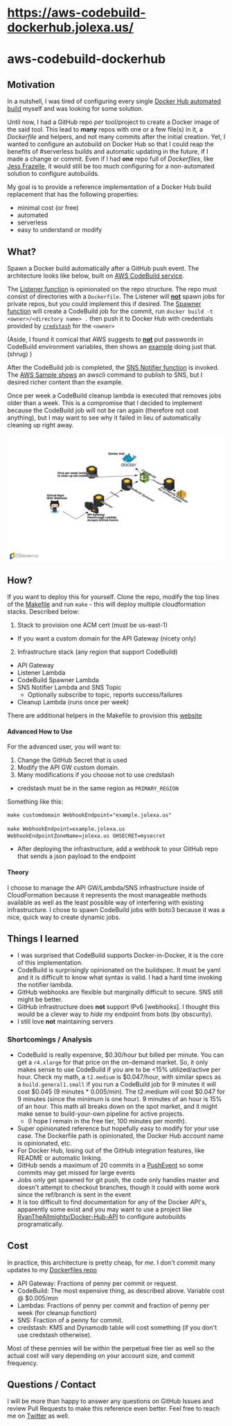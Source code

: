 https://aws-codebuild-dockerhub.jolexa.us/
===============
# aws-codebuild-dockerhub

## Motivation
In a nutshell, I was tired of configuring every single [Docker Hub automated
build](https://docs.docker.com/docker-hub/github/) myself and was looking for
some solution.

Until now, I had a GitHub repo _per_ tool/project to create a Docker image of
the said tool. This lead to **many** repos with one or a few file(s) in it, a
_Dockerfile_ and helpers, and not many commits after the initial creation. Yet,
I wanted to configure an autobuild on Docker Hub so that I could reap the
benefits of #serverless builds and automatic updating in the future, if I made a
change or commit. Even if I had **one** repo full of _Dockerfiles_, like [Jess
Frazelle](https://github.com/jessfraz/dockerfiles), it would still be too much
configuring for a non-automated solution to configure autobuilds.

My goal is to provide a reference implementation of a Docker Hub build
replacement that has the following properties:
* minimal cost (or free)
* automated
* serverless
* easy to understand or modify

## What?
Spawn a Docker build automatically after a GitHub push event. The
architecture looks like below, built on [AWS CodeBuild
service](https://aws.amazon.com/codebuild/).

The [Listener function](https://github.com/jolexa/aws-codebuild-dockerhub/blob/master/lambda/listener.py)
is opinionated on the repo structure. The repo must consist of directories with
a `Dockerfile`. The Listener will
[**not**](https://github.com/jolexa/aws-codebuild-dockerhub/blob/master/lambda/listener.py#L53-L58)
spawn jobs for private repos, but you could implement this if desired. The
[Spawner function](https://github.com/jolexa/aws-codebuild-dockerhub/blob/master/lambda/spawn-codebuild.py)
will create a CodeBuild job for the commit, run
`docker build -t <owner>/<directory name> .`
then push it to Docker Hub with credentials provided by
[`credstash`](https://github.com/fugue/credstash) for the `<owner>`

(Aside, I found it comical that AWS suggests to
[**not**](https://docs.aws.amazon.com/codebuild/latest/userguide/build-env-ref.html)
put passwords in CodeBuild environment variables, then shows an
[example](https://docs.aws.amazon.com/codebuild/latest/userguide/sample-docker.html#sample-docker-docker-hub)
doing just that. (shrug) )

After the CodeBuild job is completed, the
[SNS Notifier function](https://github.com/jolexa/aws-codebuild-dockerhub/blob/master/lambda/notify-status-sns.py)
is invoked. The
[AWS Sample shows](https://docs.aws.amazon.com/codebuild/latest/userguide/sample-build-notifications.html)
an awscli command to publish to SNS, but I desired richer content than the
example.

Once per week a CodeBuild cleanup lambda is executed that removes jobs older
than a week. This is a compromise that I decided to implement because the
CodeBuild job will not be ran again (therefore not cost anything), but I may
want to see why it failed in lieu of automatically cleaning up right away.

![Architecture Diagram](https://raw.githubusercontent.com/jolexa/aws-codebuild-dockerhub/master/diagram.png)

## How?
If you want to deploy this for yourself. Clone the repo, modify the top
lines of the
[Makefile](https://github.com/jolexa/aws-codebuild-dockerhub/blob/master/Makefile#L1-L7)
and run `make` - this will deploy multiple cloudformation stacks.  Described
below:

1. Stack to provision one ACM cert (must be us-east-1)
  * If you want a custom domain for the API Gateway (nicety only)
2. Infrastructure stack (any region that support CodeBuild)
  * API Gateway
  * Listener Lambda
  * CodeBuild Spawner Lambda
  * SNS Notifier Lambda and SNS Topic
    * Optionally subscribe to topic, reports success/failures
  * Cleanup Lambda (runs once per week)

There are additional helpers in the Makefile to provision this
[website](https://aws-codebuild-dockerhub.jolexa.us/)

#### Advanced How to Use
For the advanced user, you will want to:
1. Change the GitHub Secret that is used
2. Modify the API GW custom domain.
3. Many modifications if you choose not to use credstash
  * credstash must be in the same region as `PRIMARY_REGION`

Something like this:
```
make customdomain WebhookEndpoint="example.jolexa.us"

make WebhookEndpoint=example.jolexa.us WebhookEndpointZoneName=jolexa.us GHSECRET=mysecret
```

* After deploying the infrastructure, add a webhook to your GitHub repo that
   sends a json payload to the endpoint

#### Theory
I choose to manage the API GW/Lambda/SNS infrastructure inside of CloudFormation
because it represents the most manageable methods available as well as the least
possible way of interfering with existing infrastructure. I chose to spawn
CodeBuild jobs with boto3 because it was a nice, quick way to create dynamic
jobs.

## Things I learned

* I was surprised that CodeBuild supports Docker-in-Docker, it is the core of
  this implementation.
* CodeBuild is surprisingly opinionated on the buildspec. It must be yaml and it
  is difficult to know what syntax is valid. I had a hard time invoking the
  notifier lambda.
* GitHub webhooks are flexible but marginally difficult to secure. SNS still
  might be better.
* GitHub infrastructure does **not** support IPv6 [webhooks]. I thought this
  would be a clever way to _hide_ my endpoint from bots (by obscurity).
* I still love **not** maintaining servers


### Shortcomings / Analysis
* CodeBuild is really expensive, $0.30/hour but billed per minute. You can get a
  `r4.xlarge` for that price on the on-demand market. So, it only makes sense to
  use CodeBuild if you are to be <15% utilized/active per hour. Check my math, a
  `t2.medium` is $0.047/hour, with similar specs as a `build.general1.small` if
  you run a CodeBuild job for 9 minutes it will cost $0.045 (9 minutes *
  0.005/min). The t2.medium will cost $0.047 for 9 minutes (since the minimum is
  one hour). 9 minutes of an hour is 15% of an hour. This math all breaks down
  on the spot market, and it might make sense to build-your-own pipeline for
  active projects.
  * (I hope I remain in the free tier, 100 minutes per month).
* Super opinionated reference but hopefully easy to modify for your use case.
  The Dockerfile path is opinionated, the Docker Hub account name is
  opinionated, etc.
* For Docker Hub, losing out of the GitHub integration features, like README or
  automatic linking.
* GitHub sends a maximum of 20 commits in a
  [PushEvent](https://developer.github.com/v3/activity/events/types/#pushevent)
  so some commits may get missed for large events
* Jobs only get spawned for git push, the code only handles master and doesn't
  attempt to checkout branches, though it could with some work since the
  ref/branch is sent in the event
* It is too difficult to find documentation for any of the Docker API's,
  apparently some exist and you may want to use a project like
  [RyanTheAllmighty/Docker-Hub-API](https://github.com/RyanTheAllmighty/Docker-Hub-API)
  to configure autobuilds programatically.

## Cost

In practice, this architecture is pretty cheap, for _me_. I don't commit many updates to my [Dockerfiles repo](https://github.com/jolexa/dockerfiles)

* API Gateway: Fractions of penny per commit or request.
* CodeBuild: The most expensive thing, as described above. Variable cost @ $0.005/min
* Lambdas: Fractions of penny per commit and fraction of penny per week (for cleanup function)
* SNS: Fraction of a penny for commit.
* credstash: KMS and Dynamodb table will cost something (if you don't use credstash otherwise).

Most of these pennies will be within the perpetual free tier as well so the
actual cost will vary depending on your account size, and commit frequency.

## Questions / Contact
I will be more than happy to answer any questions on GitHub Issues and review
Pull Requests to make this reference even better. Feel free to reach me on
[Twitter](https://twitter.com/jolexa) as well.
